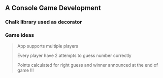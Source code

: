 ## A Console Game Development

### Chalk library used as decorator

### Game ideas
> App supports multiple players
> 
> Every player have 2 attempts to guess number correctly
> 
> Points calculated for right guess and winner announced at the end of game !!!
> 
